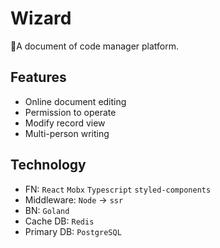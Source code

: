 # Wizard
🍳A document of code manager platform.
## Features
- Online document editing
- Permission to operate
- Modify record view
- Multi-person writing
## Technology
- FN: `React` `Mobx` `Typescript` `styled-components`
- Middleware: `Node` -> `ssr`
- BN: `Goland`
- Cache DB: `Redis`
- Primary DB: `PostgreSQL`

